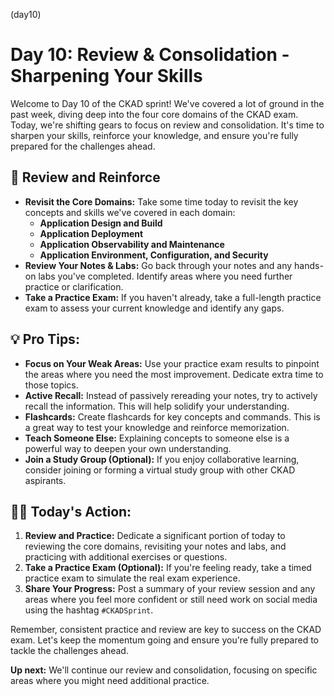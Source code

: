 (day10)
# Day 10: Review & Consolidation - Sharpening Your Skills

Welcome to Day 10 of the CKAD sprint! We've covered a lot of ground in the past week, diving deep into the four core domains of the CKAD exam. Today, we're shifting gears to focus on review and consolidation. It's time to sharpen your skills, reinforce your knowledge, and ensure you're fully prepared for the challenges ahead.

## 🧠 Review and Reinforce

* **Revisit the Core Domains:** Take some time today to revisit the key concepts and skills we've covered in each domain:
    * **Application Design and Build**
    * **Application Deployment**
    * **Application Observability and Maintenance**
    * **Application Environment, Configuration, and Security**
* **Review Your Notes & Labs:**  Go back through your notes and any hands-on labs you've completed.  Identify areas where you need further practice or clarification.
* **Take a Practice Exam:**  If you haven't already, take a full-length practice exam to assess your current knowledge and identify any gaps.

## 💡 Pro Tips:

* **Focus on Your Weak Areas:** Use your practice exam results to pinpoint the areas where you need the most improvement. Dedicate extra time to those topics.
* **Active Recall:** Instead of passively rereading your notes, try to actively recall the information. This will help solidify your understanding.
* **Flashcards:** Create flashcards for key concepts and commands. This is a great way to test your knowledge and reinforce memorization.
* **Teach Someone Else:**  Explaining concepts to someone else is a powerful way to deepen your own understanding.
* **Join a Study Group (Optional):**  If you enjoy collaborative learning, consider joining or forming a virtual study group with other CKAD aspirants.

## 🏋️‍♀️ Today's Action:

1. **Review and Practice:** Dedicate a significant portion of today to reviewing the core domains, revisiting your notes and labs, and practicing with additional exercises or questions.
2. **Take a Practice Exam (Optional):** If you're feeling ready, take a timed practice exam to simulate the real exam experience.
3. **Share Your Progress:**  Post a summary of your review session and any areas where you feel more confident or still need work on social media using the hashtag `#CKADSprint`.

Remember, consistent practice and review are key to success on the CKAD exam. Let's keep the momentum going and ensure you're fully prepared to tackle the challenges ahead. 

**Up next:**  We'll continue our review and consolidation, focusing on specific areas where you might need additional practice. 
